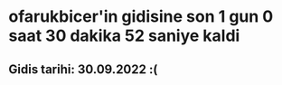 # ofarukbicer'in gidisine son 1 gun 0 saat 30 dakika 52 saniye kaldi

## Gidis tarihi: 30.09.2022 :(